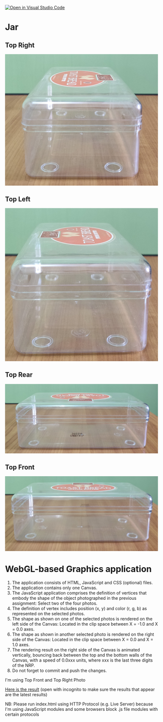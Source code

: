 [![Open in Visual Studio Code](https://classroom.github.com/assets/open-in-vscode-f059dc9a6f8d3a56e377f745f24479a46679e63a5d9fe6f495e02850cd0d8118.svg)](https://classroom.github.com/online_ide?assignment_repo_id=5692044&assignment_repo_type=AssignmentRepo)

# Jar

## Top Right

![Jar-TopFront](assets/Jar-TopRight.jpg)

## Top Left

![Jar-TopLeft](assets/Jar-TopLeft.jpg)

## Top Rear

![Jar-TopRear](assets/Jar-TopRear.jpg)

## Top Front

![Jar-TopFront](assets/Jar-TopFront.jpg)

# WebGL-based Graphics application

1. The application consists of HTML, JavaScript and CSS (optional) files.
2. The application contains only one Canvas.
3. The JavaScript application comprises the definition of vertices that embody the shape of the object photographed in the previous assignment: Select two of the four photos.
4. The definition of vertex includes position (x, y) and color (r, g, b) as represented on the selected photos.
5. The shape as shown on one of the selected photos is rendered on the left side of the Canvas: Located in the clip space between X = -1.0 and X = 0.0 axes.
6. The shape as shown in another selected photo is rendered on the right side of the Canvas: Located in the clip space between X = 0.0 and X = 1.0 axes.
7. The rendering result on the right side of the Canvas is animated vertically, bouncing back between the top and the bottom walls of the Canvas, with a speed of 0.0xxx units, where xxx is the last three digits of the NRP.
8. Do not forget to commit and push the changes.

I'm using Top Front and Top Right Photo

[Here is the result](https://cg2021e.github.io/assignment-1-HiRyanF/) (open with incognito to make sure the results that appear are the latest results)

NB: Please run index.html using HTTP Protocol (e.g. Live Server) because I'm using JavaScript modules and some browsers block .js file modules with certain protocols
